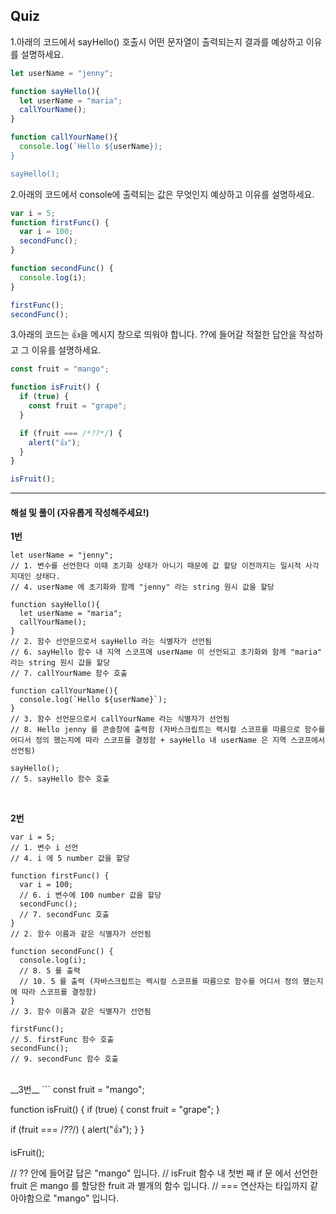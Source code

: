 ## Quiz

1.아래의 코드에서 sayHello() 호출시 어떤 문자열이 출력되는지 결과를 예상하고 이유를 설명하세요.

```js
let userName = "jenny";

function sayHello(){
  let userName = "maria";
  callYourName();
}

function callYourName(){
  console.log(`Hello ${userName});
}

sayHello();
```

2.아래의 코드에서 console에 출력되는 값은 무엇인지 예상하고 이유를 설명하세요.

```js
var i = 5;
function firstFunc() {
  var i = 100;
  secondFunc();
}

function secondFunc() {
  console.log(i);
}

firstFunc();
secondFunc();
```

3.아래의 코드는 👍을 메시지 창으로 띄워야 합니다. ??에 들어갈 적절한 답안을 작성하고 그 이유를 설명하세요.

```js
const fruit = "mango";

function isFruit() {
  if (true) {
    const fruit = "grape";
  }

  if (fruit === /*??*/) {
    alert("👍");
  }
}

isFruit();
```

---

#### 해설 및 풀이 (자유롭게 작성해주세요!)
__1번__
```
let userName = "jenny";
// 1. 변수를 선언한다 이때 초기화 상태가 아니기 때문에 값 할당 이전까지는 일시적 사각지대인 상태다.
// 4. userName 에 초기화와 함께 "jenny" 라는 string 원시 값을 할당

function sayHello(){
  let userName = "maria";
  callYourName();
}
// 2. 함수 선언문으로서 sayHello 라는 식별자가 선언됨
// 6. sayHello 함수 내 지역 스코프에 userName 이 선언되고 초기화와 함께 "maria" 라는 string 원시 값을 할당
// 7. callYourName 함수 호출

function callYourName(){
  console.log(`Hello ${userName}`);
}
// 3. 함수 선언문으로서 callYourName 라는 식별자가 선언됨
// 8. Hello jenny 를 콘솔창에 출력함 (자바스크립트는 렉시컬 스코프를 따름으로 함수를 어디서 정의 했는지에 따라 스코프를 결정함 + sayHello 내 userName 은 지역 스코프에서 선언됨)

sayHello();
// 5. sayHello 함수 호출
```

</br> 

__2번__
```
var i = 5;
// 1. 변수 i 선언
// 4. i 에 5 number 값을 할당

function firstFunc() {
  var i = 100;
  // 6. i 변수에 100 number 값을 할당
  secondFunc();
  // 7. secondFunc 호출 
}
// 2. 함수 이름과 같은 식별자가 선언됨

function secondFunc() {
  console.log(i);
  // 8. 5 를 출력
  // 10. 5 를 출력 (자바스크립트는 렉시컬 스코프를 따름으로 함수를 어디서 정의 했는지에 따라 스코프를 결정함)
}
// 3. 함수 이름과 같은 식별자가 선언됨

firstFunc();
// 5. firstFunc 함수 호출
secondFunc();
// 9. secondFunc 함수 호출
```

</br>
__3번__
```
const fruit = "mango";

function isFruit() {
  if (true) {
    const fruit = "grape";
  }

  if (fruit === /*??*/) {
    alert("👍");
  }
}

isFruit();

// ?? 안에 들어갈 답은 "mango" 입니다. 
// isFruit 함수 내 첫번 째 if 문 에서 선언한 fruit 은 mango 를 할당한 fruit 과 별개의 함수 입니다. 
// === 연산자는 타입까지 같아야함으로 "mango" 입니다.
```
